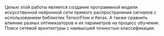 Целью этой работы является создание программной модели искусственной нейронной сети прямого распространения сигналов с использованием библиотек TensorFlow и Keras. А также сравнить влияние разных оптимизаторов и их параметров на процесс обучения. Поиск сетевой архитектуры с наивысшей точностью классификации.
